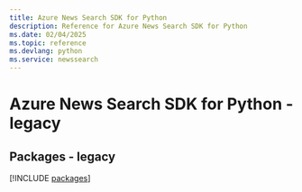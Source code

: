 ```yaml
---
title: Azure News Search SDK for Python
description: Reference for Azure News Search SDK for Python
ms.date: 02/04/2025
ms.topic: reference
ms.devlang: python
ms.service: newssearch
---
```

# Azure News Search SDK for Python - legacy
## Packages - legacy
[!INCLUDE [packages](news-search-index.md)]